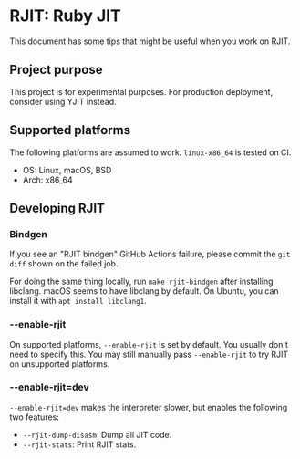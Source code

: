 # RJIT: Ruby JIT

This document has some tips that might be useful when you work on RJIT.

## Project purpose

This project is for experimental purposes.
For production deployment, consider using YJIT instead.

## Supported platforms

The following platforms are assumed to work. `linux-x86_64` is tested on CI.

* OS: Linux, macOS, BSD
* Arch: x86\_64

## Developing RJIT

### Bindgen

If you see an "RJIT bindgen" GitHub Actions failure, please commit the `git diff` shown on the failed job.

For doing the same thing locally, run `make rjit-bindgen` after installing libclang.
macOS seems to have libclang by default. On Ubuntu, you can install it with `apt install libclang1`.

### --enable-rjit

On supported platforms, `--enable-rjit` is set by default. You usually don't need to specify this.
You may still manually pass `--enable-rjit` to try RJIT on unsupported platforms.

### --enable-rjit=dev

`--enable-rjit=dev` makes the interpreter slower, but enables the following two features:

* `--rjit-dump-disasm`: Dump all JIT code.
* `--rjit-stats`: Print RJIT stats.

